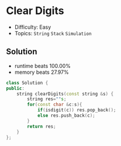 # Clear Digits
- Difficulty: Easy
- Topics: `String` `Stack` `Simulation`

<!-- ## Data Structure
``` cpp
``` -->

## Solution
- runtime beats 100.00%
- memory beats 27.97%
``` cpp
class Solution {
public:
    string clearDigits(const string &s) {
        string res=""s;
        for(const char &c:s){
            if(isdigit(c)) res.pop_back();
            else res.push_back(c);
        }
        return res;
    }
};
```
<!-- - runtime beats 
- memory beats 
```rust
``` -->

<!-- ## Improving
### source code
- runtime beats 
- memory beats 
``` cpp
``` -->
<!-- - runtime beats 
- memory beats 
```rust
``` -->